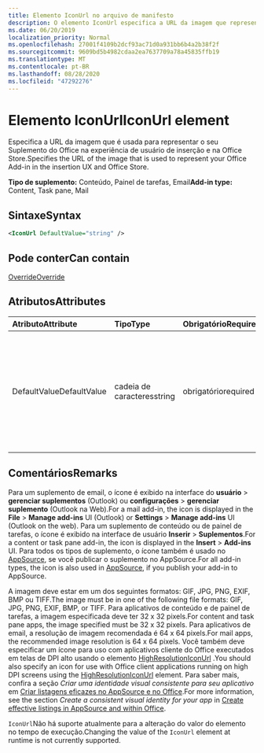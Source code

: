```yaml
---
title: Elemento IconUrl no arquivo de manifesto
description: O elemento IconUrl especifica a URL da imagem que representa o suplemento do Office no UX de inserção e na Office Store.
ms.date: 06/20/2019
localization_priority: Normal
ms.openlocfilehash: 27001f4109b2dcf93ac71d0a931bb6b4a2b38f2f
ms.sourcegitcommit: 9609bd5b4982cdaa2ea7637709a78a45835ffb19
ms.translationtype: MT
ms.contentlocale: pt-BR
ms.lasthandoff: 08/28/2020
ms.locfileid: "47292276"
---
```

# <a name="iconurl-element"></a><span data-ttu-id="a57bb-103">Elemento IconUrl</span><span class="sxs-lookup"><span data-stu-id="a57bb-103">IconUrl element</span></span>

<span data-ttu-id="a57bb-104">Especifica a URL da imagem que é usada para representar o seu Suplemento do Office na experiência de usuário de inserção e na Office Store.</span><span class="sxs-lookup"><span data-stu-id="a57bb-104">Specifies the URL of the image that is used to represent your Office Add-in in the insertion UX and Office Store.</span></span>

<span data-ttu-id="a57bb-105">**Tipo de suplemento:** Conteúdo, Painel de tarefas, Email</span><span class="sxs-lookup"><span data-stu-id="a57bb-105">**Add-in type:** Content, Task pane, Mail</span></span>

## <a name="syntax"></a><span data-ttu-id="a57bb-106">Sintaxe</span><span class="sxs-lookup"><span data-stu-id="a57bb-106">Syntax</span></span>

```XML
<IconUrl DefaultValue="string" />
```

## <a name="can-contain"></a><span data-ttu-id="a57bb-107">Pode conter</span><span class="sxs-lookup"><span data-stu-id="a57bb-107">Can contain</span></span>

[<span data-ttu-id="a57bb-108">Override</span><span class="sxs-lookup"><span data-stu-id="a57bb-108">Override</span></span>](override.md)

## <a name="attributes"></a><span data-ttu-id="a57bb-109">Atributos</span><span class="sxs-lookup"><span data-stu-id="a57bb-109">Attributes</span></span>

|<span data-ttu-id="a57bb-110">Atributo</span><span class="sxs-lookup"><span data-stu-id="a57bb-110">Attribute</span></span>|<span data-ttu-id="a57bb-111">Tipo</span><span class="sxs-lookup"><span data-stu-id="a57bb-111">Type</span></span>|<span data-ttu-id="a57bb-112">Obrigatório</span><span class="sxs-lookup"><span data-stu-id="a57bb-112">Required</span></span>|<span data-ttu-id="a57bb-113">Descrição</span><span class="sxs-lookup"><span data-stu-id="a57bb-113">Description</span></span>|
|:-----|:-----|:-----|:-----|
|<span data-ttu-id="a57bb-114">DefaultValue</span><span class="sxs-lookup"><span data-stu-id="a57bb-114">DefaultValue</span></span>|<span data-ttu-id="a57bb-115">cadeia de caracteres</span><span class="sxs-lookup"><span data-stu-id="a57bb-115">string</span></span>|<span data-ttu-id="a57bb-116">obrigatório</span><span class="sxs-lookup"><span data-stu-id="a57bb-116">required</span></span>|<span data-ttu-id="a57bb-117">Especifica o valor padrão para essa configuração, expresso para a localidade especificada no elemento [DefaultLocale](defaultlocale.md).</span><span class="sxs-lookup"><span data-stu-id="a57bb-117">Specifies the default value for this setting, expressed for the locale specified in the [DefaultLocale](defaultlocale.md) element.</span></span>|

## <a name="remarks"></a><span data-ttu-id="a57bb-118">Comentários</span><span class="sxs-lookup"><span data-stu-id="a57bb-118">Remarks</span></span>

<span data-ttu-id="a57bb-119">Para um suplemento de email, o ícone é exibido na interface do **usuário**  >  **gerenciar suplementos** (Outlook) ou **configurações**  >  **gerenciar suplemento** (Outlook na Web).</span><span class="sxs-lookup"><span data-stu-id="a57bb-119">For a mail add-in, the icon is displayed in the **File** > **Manage add-ins** UI (Outlook) or **Settings** > **Manage add-ins** UI (Outlook on the web).</span></span> <span data-ttu-id="a57bb-120">Para um suplemento de conteúdo ou de painel de tarefas, o ícone é exibido na interface de usuário **Inserir** > **Suplementos**.</span><span class="sxs-lookup"><span data-stu-id="a57bb-120">For a content or task pane add-in, the icon is displayed in the **Insert** > **Add-ins** UI.</span></span> <span data-ttu-id="a57bb-121">Para todos os tipos de suplemento, o ícone também é usado no [AppSource](https://appsource.microsoft.com), se você publicar o suplemento no AppSource.</span><span class="sxs-lookup"><span data-stu-id="a57bb-121">For all add-in types, the icon is also used in [AppSource](https://appsource.microsoft.com), if you publish your add-in to AppSource.</span></span>

<span data-ttu-id="a57bb-122">A imagem deve estar em um dos seguintes formatos: GIF, JPG, PNG, EXIF, BMP ou TIFF.</span><span class="sxs-lookup"><span data-stu-id="a57bb-122">The image must be in one of the following file formats: GIF, JPG, PNG, EXIF, BMP, or TIFF.</span></span> <span data-ttu-id="a57bb-123">Para aplicativos de conteúdo e de painel de tarefas, a imagem especificada deve ter 32 x 32 pixels.</span><span class="sxs-lookup"><span data-stu-id="a57bb-123">For content and task pane apps, the image specified must be 32 x 32 pixels.</span></span> <span data-ttu-id="a57bb-124">Para aplicativos de email, a resolução de imagem recomendada é 64 x 64 pixels.</span><span class="sxs-lookup"><span data-stu-id="a57bb-124">For mail apps, the recommended image resolution is 64 x 64 pixels.</span></span> <span data-ttu-id="a57bb-125">Você também deve especificar um ícone para uso com aplicativos cliente do Office executados em telas de DPI alto usando o elemento [HighResolutionIconUrl](highresolutioniconurl.md) .</span><span class="sxs-lookup"><span data-stu-id="a57bb-125">You should also specify an icon for use with Office client applications running on high DPI screens using the [HighResolutionIconUrl](highresolutioniconurl.md) element.</span></span> <span data-ttu-id="a57bb-126">Para saber mais, confira a seção _Criar uma identidade visual consistente para seu aplicativo_ em [Criar listagens eficazes no AppSource e no Office](/office/dev/store/create-effective-office-store-listings#create-a-consistent-visual-identity).</span><span class="sxs-lookup"><span data-stu-id="a57bb-126">For more information, see the section _Create a consistent visual identity for your app_ in [Create effective listings in AppSource and within Office](/office/dev/store/create-effective-office-store-listings#create-a-consistent-visual-identity).</span></span>

<span data-ttu-id="a57bb-127">`IconUrl`Não há suporte atualmente para a alteração do valor do elemento no tempo de execução.</span><span class="sxs-lookup"><span data-stu-id="a57bb-127">Changing the value of the `IconUrl` element at runtime is not currently supported.</span></span>